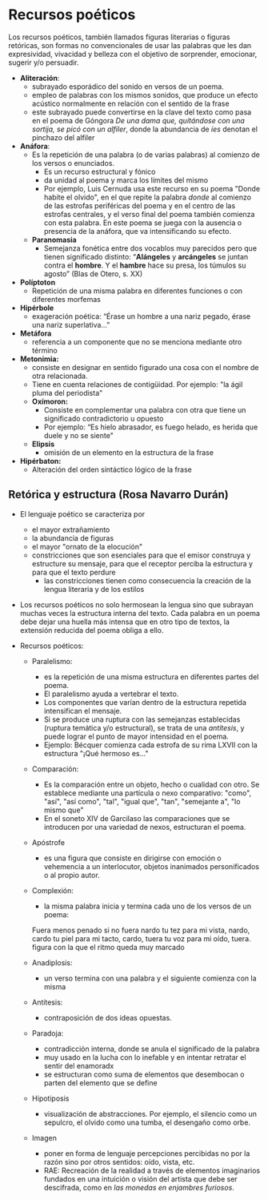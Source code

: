 # Recursos poéticos
Los recursos poéticos, también llamados figuras literarias o figuras retóricas, son formas no convencionales de usar las palabras que les dan expresividad, vivacidad y belleza con el objetivo de sorprender, emocionar, sugerir y/o persuadir. 

- **Aliteración**:
  - subrayado esporádico del sonido en versos de un poema.
  - empleo de palabras con los mismos sonidos, que produce un efecto acústico normalmente en relación con el sentido de la frase
  - este subrayado puede convertirse en la clave del texto como pasa en el poema de Góngora *De una dama que, quitándose con una sortija, se picó con un alfiler*, donde la abundancia de *íes* denotan el pinchazo del alfiler
- **Anáfora**:
  - Es la repetición de una palabra (o de varias palabras) al comienzo de los versos o enunciados. 
    - Es un recurso estructural y fónico
    - da unidad al poema y marca los límites del mismo
    - Por ejemplo, Luis Cernuda usa este recurso en su poema "Donde habite el olvido", en el que repite la palabra *donde* al comienzo de las estrofas periféricas del poema y en el centro de las estrofas centrales, y el verso final del poema también comienza con esta palabra. En este poema se juega con la ausencia o presencia de la anáfora, que va intensificando su efecto.
  - **Paranomasia**
    -  Semejanza fonética entre dos vocablos muy parecidos pero que tienen significado distinto: “**Alángeles** y **arcángeles** se juntan contra el **hombre**. Y el **hambre** hace su presa, los túmulos su agosto” (Blas de Otero, s. XX)
- **Políptoton**
  - Repetición de una misma palabra en diferentes funciones o con diferentes morfemas
- **Hipérbole**
  - exageración poética: “Érase un hombre a una nariz pegado, érase una nariz superlativa…”
- **Metáfora**
  - referencia a un componente que no se menciona mediante otro término
- **Metonimia:**
    - consiste en designar en sentido figurado una cosa con el nombre de otra relacionada. 
    - Tiene en cuenta relaciones de contigüidad. Por ejemplo: "la ágil pluma del periodista"
  - **Oxímoron:**
    - Consiste en complementar una palabra con otra que tiene un significado contradictorio u opuesto
    - Por ejemplo: 
    “Es hielo abrasador, es fuego helado,
es herida que duele y no se siente"
  - **Elipsis**
      - omisión de un elemento en la estructura de la frase
- **Hipérbaton:**
  - Alteración del orden sintáctico
lógico de la frase
## Retórica y estructura (Rosa Navarro Durán)
- El lenguaje poético se caracteriza por
  - el mayor extrañamiento
  - la abundancia de figuras
  - el mayor "ornato de la elocución"
  - constricciones que son esenciales para que el emisor construya y estructure su mensaje, para que el receptor perciba la estructura y para que el texto perdure
    - las constricciones tienen como consecuencia la creación de la lengua literaria y de los estilos
- Los recursos poéticos no solo hermosean la lengua sino que subrayan muchas veces la estructura interna del texto. Cada palabra en un poema debe dejar una huella más intensa que en otro tipo de textos, la extensión reducida del poema obliga a ello.

 - Recursos poéticos:
   - Paralelismo: 
     - es la repetición de una misma estructura en diferentes partes del poema. 
     - El paralelismo ayuda a vertebrar el texto. 
     - Los componentes que varían dentro de la estructura repetida intensifican el mensaje. 
     - Si se produce una ruptura con las semejanzas establecidas (ruptura temática y/o estructural), se trata de una *antítesis*, y puede lograr el punto de mayor intensidad en el poema.
     - Ejemplo: Bécquer comienza cada estrofa de su rima LXVII con la estructura "¡Qué hermoso es..."
  
   - Comparación:
     - Es la comparación entre un objeto, hecho o cualidad con otro. Se establece mediante una partícula o nexo comparativo: "como", "así", "así como", "tal", "igual que", "tan", "semejante a", "lo mismo que"
     - En el soneto XIV de Garcilaso las comparaciones que se introducen por una variedad de nexos, estructuran el poema.
   - Apóstrofe
     - es una figura que consiste en dirigirse con emoción o vehemencia a un interlocutor, objetos inanimados personificados o al propio autor.
    - Complexión:
      - la misma palabra inicia y termina cada uno de los versos de un poema:
      
      Fuera menos penado si no fuera
      nardo tu tez para mi vista, nardo,
      cardo tu piel para mi tacto, cardo,
      tuera tu voz para mi oído, tuera.
      figura con la que el ritmo queda muy marcado
  
    - Anadiplosis: 
      - un verso termina con una palabra y el siguiente comienza con la misma
    - Antítesis:
        - contraposición de dos ideas opuestas.
    - Paradoja:
      - contradicción interna, donde se anula el significado de la palabra
      - muy usado en la lucha con lo inefable y en intentar retratar el sentir del enamoradx
      - se estructuran como suma de elementos que desembocan o parten del elemento que se define
    - Hipotiposis
      - visualización de abstracciones. Por ejemplo, el silencio como un sepulcro, el olvido como una tumba, el desengaño como orbe.
    
    - Imagen
        - poner en forma de lenguaje percepciones percibidas no por la razón sino por otros sentidos: oído, vista, etc.
        - RAE: Recreación de la realidad a través de elementos imaginarios fundados en una intuición o visión del artista que debe ser descifrada, como en *las monedas en enjambres furiosos*.
   
